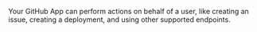 Your GitHub App can perform actions on behalf of a user, like creating an issue, creating a deployment, and using other supported endpoints.
